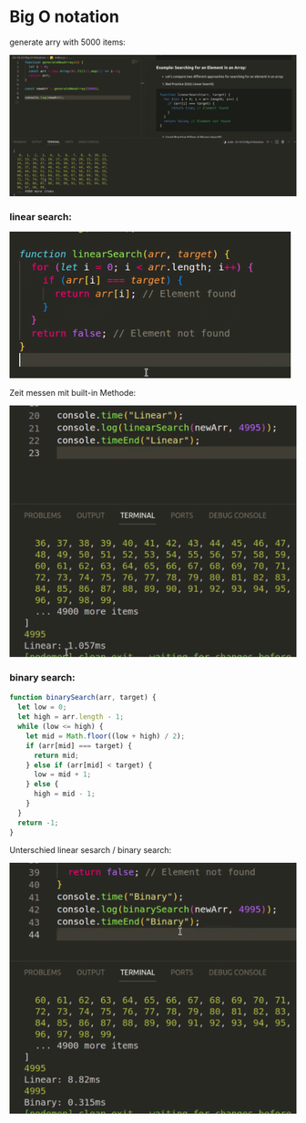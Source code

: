 # Big O notation

generate arry with 5000 items:

![Alt text](image.png)

### linear search:

![Alt text](image-1.png)

Zeit messen mit built-in Methode:

![Alt text](image-2.png)

### binary search:

```javascript
function binarySearch(arr, target) {
  let low = 0;
  let high = arr.length - 1;
  while (low <= high) {
    let mid = Math.floor((low + high) / 2);
    if (arr[mid] === target) {
      return mid;
    } else if (arr[mid] < target) {
      low = mid + 1;
    } else {
      high = mid - 1;
    }
  }
  return -1;
}
```

Unterschied linear sesarch / binary search:

![Alt text](image-3.png)

